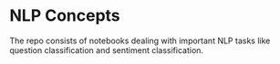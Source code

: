 # NLP Concepts

The repo consists of notebooks dealing with important NLP tasks like question classification and sentiment classification.
